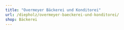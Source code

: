 ```yaml
---
title: "Overmeyer Bäckerei und Konditorei"
url: /diepholz/overmeyer-baeckerei-und-konditorei/
shop: Bäckerei
---
```

